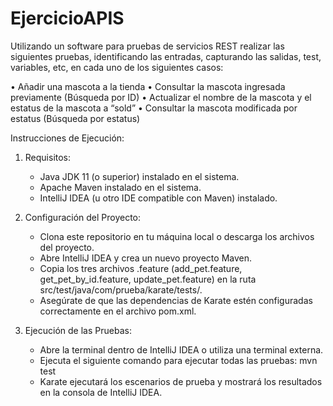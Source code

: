 # EjercicioAPIS
Utilizando un software para pruebas de servicios REST realizar las siguientes pruebas, identificando las entradas, capturando las salidas, test, variables, etc, en cada uno de los siguientes casos:

• Añadir una mascota a la tienda
• Consultar la mascota ingresada previamente (Búsqueda por ID)
• Actualizar el nombre de la mascota y el estatus de la mascota a “sold”
• Consultar la mascota modificada por estatus (Búsqueda por estatus)


Instrucciones de Ejecución:

1. Requisitos:
   - Java JDK 11 (o superior) instalado en el sistema.
   - Apache Maven instalado en el sistema.
   - IntelliJ IDEA (u otro IDE compatible con Maven) instalado.

2. Configuración del Proyecto:
   - Clona este repositorio en tu máquina local o descarga los archivos del proyecto.
   - Abre IntelliJ IDEA y crea un nuevo proyecto Maven.
   - Copia los tres archivos .feature (add_pet.feature, get_pet_by_id.feature, update_pet.feature) en la ruta src/test/java/com/prueba/karate/tests/.
   - Asegúrate de que las dependencias de Karate estén configuradas correctamente en el archivo pom.xml.

3. Ejecución de las Pruebas:
   - Abre la terminal dentro de IntelliJ IDEA o utiliza una terminal externa.
   - Ejecuta el siguiente comando para ejecutar todas las pruebas:
       mvn test
   - Karate ejecutará los escenarios de prueba y mostrará los resultados en la consola de IntelliJ IDEA.
  
     

